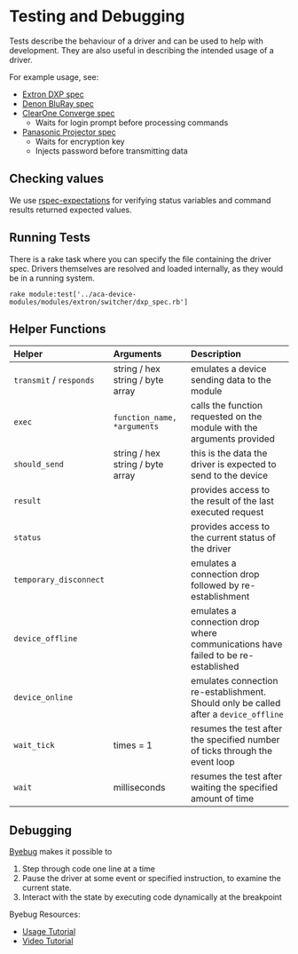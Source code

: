 # Testing and Debugging

Tests describe the behaviour of a driver and can be used to help with development. They are also useful in describing the intended usage of a driver.

For example usage, see:

* [Extron DXP spec](https://github.com/acaprojects/aca-device-modules/blob/master/modules/extron/switcher/dxp_spec.rb)
* [Denon BluRay spec](https://github.com/acaprojects/aca-device-modules/blob/master/modules/denon/bluray/dn500bd_spec.rb)
* [ClearOne Converge spec](https://github.com/acaprojects/aca-device-modules/blob/master/modules/clear_one/converge_spec.rb)
  * Waits for login prompt before processing commands
* [Panasonic Projector spec](https://github.com/acaprojects/aca-device-modules/blob/master/modules/panasonic/projector/tcp_spec.rb)
  * Waits for encryption key
  * Injects password before transmitting data


## Checking values

We use [rspec-expectations](https://github.com/rspec/rspec-expectations) for verifying status variables and command results returned expected values.

## Running Tests

There is a rake task where you can specify the file containing the driver spec. Drivers themselves are resolved and loaded internally, as they would be in a running system.

`rake module:test['../aca-device-modules/modules/extron/switcher/dxp_spec.rb']`

## Helper Functions

| Helper | Arguments | Description |
| :---         |     :---     |          :--- |
| `transmit` / `responds` | string / hex string / byte array | emulates a device sending data to the module |
| `exec` | `function_name, *arguments` | calls the function requested on the module with the arguments provided |
| `should_send` | string / hex string / byte array | this is the data the driver is expected to send to the device |
| `result` |  | provides access to the result of the last executed request |
| `status` |  | provides access to the current status of the driver |
| `temporary_disconnect` |  | emulates a connection drop followed by re-establishment |
| `device_offline` |  | emulates a connection drop where communications have failed to be re-established |
| `device_online` |  | emulates connection re-establishment. Should only be called after a `device_offline` |
| `wait_tick` | times = 1 | resumes the test after the specified number of ticks through the event loop |
| `wait` | milliseconds | resumes the test after waiting the specified amount of time |


## Debugging

[Byebug](https://github.com/deivid-rodriguez/byebug) makes it possible to

1. Step through code one line at a time
1. Pause the driver at some event or specified instruction, to examine the current state.
1. Interact with the state by executing code dynamically at the breakpoint

Byebug Resources:

* [Usage Tutorial](https://www.sitepoint.com/the-ins-and-outs-of-debugging-ruby-with-byebug/)
* [Video Tutorial](https://www.youtube.com/watch?v=toZrovVX4ug)
